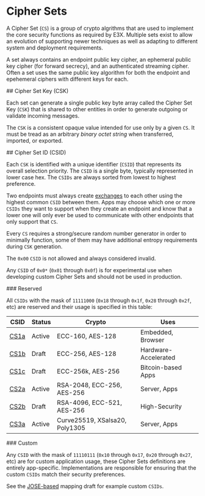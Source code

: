 # Cipher Sets

A Cipher Set (`CS`) is a group of crypto algrithms that are used to implement the core security functions as required by E3X.  Multiple sets exist to allow an evolution of supporting newer techniques as well as adapting to different system and deployment requirements.

A set always contains an endpoint public key cipher, an ephemeral public key cipher (for forward secrecy), and an authenticated streaming cipher.  Often a set uses the same public key algorithm for both the endpoint and epehemeral ciphers with different keys for each.

<a name="csk" />
## Cipher Set Key (CSK)

Each set can generate a single public key byte array called the Cipher Set Key (`CSK`) that is shared to other entities in order to generate outgoing or validate incoming messages.

The `CSK` is a consistent opaque value intended for use only by a given `CS`.  It must be tread as an arbitrary *binary octet string* when transferred, imported, or exported.

<a name="csid" />
## Cipher Set ID (CSID)

Each `CSK` is identified with a unique identifier (`CSID`) that represents its overall selection priority. The `CSID` is a single byte, typically represented in lower case hex. The `CSIDs` are always sorted from lowest to highest preference.

Two endpoints must always create [exchanges](../exchange.md) to each other using the highest common `CSID` between them.  Apps may choose which one or more `CSIDs` they want to support when they create an endpoint and know that a lower one will only ever be used to communicate with other endpoints that only support that `CS`.

Every `CS` requires a strong/secure random number generator in order to minimally function, some of them may have additional entropy requirements during `CSK` generation.

The `0x00` `CSID` is not allowed and always considered invalid.

Any `CSID` of `0x0*` (`0x01` through `0x0f`) is for experimental use when developing custom Cipher Sets and should not be used in production.

<a name="reserved" />
### Reserved

All `CSIDs` with the mask of `11111000` (`0x18` through `0x1f`, `0x28` through `0x2f`, etc) are reserved and their usage is specified in this table:

| CSID          | Status | Crypto                         | Uses                  |
|---------------|--------|--------------------------------|-----------------------|
| [CS1a][]      | Active | ECC-160, AES-128               | Embedded, Browser     |
| [CS1b][]      | Draft  | ECC-256, AES-128               | Hardware-Accelerated  |
| [CS1c][]      | Draft  | ECC-256k, AES-256              | Bitcoin-based Apps    |
| [CS2a][]      | Active | RSA-2048, ECC-256, AES-256     | Server, Apps          |
| [CS2b][]      | Draft  | RSA-4096, ECC-521, AES-256     | High-Security         |
| [CS3a][]      | Active | Curve25519, XSalsa20, Poly1305 | Server, Apps          |


<a name="custom" />
### Custom

Any `CSID` with the mask of `11110111` (`0x10` through `0x17`, `0x20` through `0x27`, etc) are for custom application usage, these Cipher Sets definitions are entirely app-specific.  Implementations are responsible for ensuring that the custom `CSIDs` match their security preferences.

See the [JOSE-based](https://github.com/telehash/telehash.org/blob/master/v3/e3x/cs/jose.md) mapping draft for example custom `CSIDs`.

[CS1a]: 1a.md
[CS1b]: https://github.com/telehash/telehash.org/blob/master/v3/e3x/cs/1b.md
[CS1c]: https://github.com/telehash/telehash.org/blob/master/v3/e3x/cs/1c.md
[CS2a]: 2a.md
[CS2b]: https://github.com/telehash/telehash.org/blob/master/v3/e3x/cs/2b.md
[CS3a]: 3a.md
